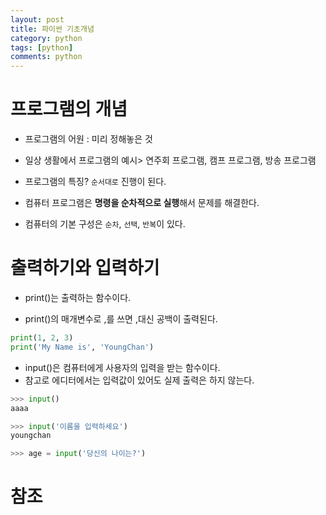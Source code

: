 ```yaml
---
layout: post
title: 파이썬 기초개념
category: python
tags: [python]
comments: python
---
```



# 프로그램의 개념

- 프로그램의 어원 : 미리 정해놓은 것

- 일상 생활에서 프로그램의 예시> 연주회 프로그램, 캠프 프로그램, 방송 프로그램

- 프로그램의 특징? `순서대로` 진행이 된다.

- 컴퓨터 프로그램은 **명령을 순차적으로 실행**해서 문제를 해결한다.

- 컴퓨터의 기본 구성은 `순차`, `선택`, `반복`이 있다.



# 출력하기와 입력하기

- print()는 출력하는 함수이다.

- print()의 매개변수로 ,를 쓰면 ,대신 공백이 출력된다.

```python
print(1, 2, 3)
print('My Name is', 'YoungChan')
```
- input()은 컴퓨터에게 사용자의 입력을 받는 함수이다.
- 참고로 에디터에서는 입력값이 있어도 실제 출력은 하지 않는다.

```python
>>> input()
aaaa

>>> input('이름을 입력하세요')
youngchan

>>> age = input('당신의 나이는?')
```

# 참조

